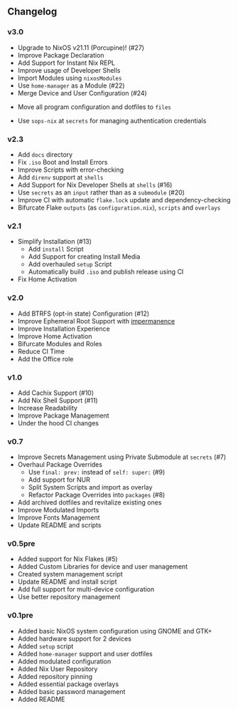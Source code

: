 ## Changelog
### v3.0
+ Upgrade to NixOS v21.11 (Porcupine)! (#27)
+ Improve Package Declaration
+ Add Support for Instant Nix REPL
+ Improve usage of Developer Shells
+ Import Modules using `nixosModules`
+ Use `home-manager` as a Module (#22)
+ Merge Device and User Configuration (#24)
* Move all program configuration and dotfiles to `files`
+ Use `sops-nix` at `secrets` for managing authentication credentials

### v2.3
+ Add `docs` directory
+ Fix `.iso` Boot and Install Errors
+ Improve Scripts with error-checking
+ Add `direnv` support at `shells`
+ Add Support for Nix Developer Shells at `shells` (#16)
+ Use `secrets` as an `input` rather than as a `submodule` (#20)
+ Improve CI with automatic `flake.lock` update and dependency-checking
+ Bifurcate Flake `outputs` (as `configuration.nix`), `scripts` and `overlays`

### v2.1
+ Simplify Installation (#13)
  * Add `install` Script
  * Add Support for creating Install Media
  * Add overhauled `setup` Script
  * Automatically build `.iso` and publish release using CI
+ Fix Home Activation

### v2.0
+ Add BTRFS (opt-in state) Configuration (#12)
+ Improve Ephemeral Root Support with [impermanence](https://github.com/nix-community/impermanence)
+ Improve Installation Experience
+ Improve Home Activation
+ Bifurcate Modules and Roles
+ Reduce CI Time
+ Add the Office role

### v1.0
+ Add Cachix Support (#10)
+ Add Nix Shell Support (#11)
+ Increase Readability
+ Improve Package Management
+ Under the hood CI changes

### v0.7
+ Improve Secrets Management using Private Submodule at `secrets` (#7)
+ Overhaul Package Overrides
  * Use `final: prev:` instead of `self: super:` (#9)
  * Add support for NUR
  * Split System Scripts and import as overlay
  * Refactor Package Overrides into `packages` (#8)
+ Add archived dotfiles and revitalize existing ones
+ Improve Modulated Imports
+ Improve Fonts Management
+ Update README and scripts

### v0.5pre
+ Added support for Nix Flakes (#5)
+ Added Custom Libraries for device and user management
+ Created system management script
+ Update README and install script
+ Add full support for multi-device configuration
+ Use better repository management

### v0.1pre
+ Added basic NixOS system configuration using GNOME and GTK+
+ Added hardware support for 2 devices
+ Added `setup` script
+ Added `home-manager` support and user dotfiles
+ Added modulated configuration
+ Added Nix User Repository
+ Added repository pinning
+ Added essential package overlays
+ Added basic password management
+ Added README